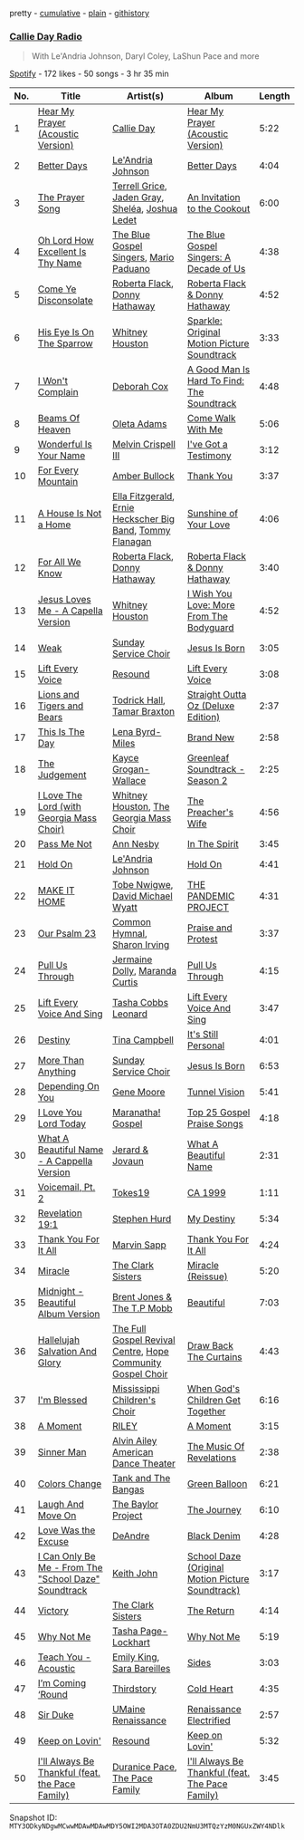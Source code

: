 pretty - [cumulative](/playlists/cumulative/37i9dQZF1E4D8xyoXUDhng.md) - [plain](/playlists/plain/37i9dQZF1E4D8xyoXUDhng) - [githistory](https://github.githistory.xyz/mackorone/spotify-playlist-archive/blob/main/playlists/plain/37i9dQZF1E4D8xyoXUDhng)

### [Callie Day Radio](https://open.spotify.com/playlist/37i9dQZF1E4D8xyoXUDhng)

> With Le'Andria Johnson, Daryl Coley, LaShun Pace and more

[Spotify](https://open.spotify.com/user/spotify) - 172 likes - 50 songs - 3 hr 35 min

| No. | Title | Artist(s) | Album | Length |
|---|---|---|---|---|
| 1 | [Hear My Prayer \(Acoustic Version\)](https://open.spotify.com/track/0FwVIfz5CFReNMagpkN9Bx) | [Callie Day](https://open.spotify.com/artist/7rq2boa3cUriEls0PJedCH) | [Hear My Prayer \(Acoustic Version\)](https://open.spotify.com/album/44s1vyT8Oy6noCOSFvNwtf) | 5:22 |
| 2 | [Better Days](https://open.spotify.com/track/4Cuyv8LmfYvlatEuTHDT8U) | [Le'Andria Johnson](https://open.spotify.com/artist/5gpgMHIDzhdGccwJniIXrh) | [Better Days](https://open.spotify.com/album/5TyxQQ38rdlQSzqdtwBVjW) | 4:04 |
| 3 | [The Prayer Song](https://open.spotify.com/track/6HxBwfVXPdUSvwPNNShP7r) | [Terrell Grice](https://open.spotify.com/artist/2uyVNFnf9icQH8UizUvxHP), [Jaden Gray](https://open.spotify.com/artist/0kLW5A7WWsj1KGwDlx455n), [Sheléa](https://open.spotify.com/artist/1zsGxUuw9Ge4O0ZxT40RPG), [Joshua Ledet](https://open.spotify.com/artist/6aOLc2s5ULYBhMvUXBDuAr) | [An Invitation to the Cookout](https://open.spotify.com/album/1mxQynHQ4f4UBGnLpgJzFs) | 6:00 |
| 4 | [Oh Lord How Excellent Is Thy Name](https://open.spotify.com/track/3A5H5S7z4keCQCT2WrXYAI) | [The Blue Gospel Singers](https://open.spotify.com/artist/64G3hsfewn9BJMXJkEwr0P), [Mario Paduano](https://open.spotify.com/artist/6Ego0TLyQOW1zZraZUTfZw) | [The Blue Gospel Singers: A Decade of Us](https://open.spotify.com/album/5KwpwOQrbtXW0CQ0YoWXJ3) | 4:38 |
| 5 | [Come Ye Disconsolate](https://open.spotify.com/track/53hI2E4KnHEwrn4laNVeEw) | [Roberta Flack](https://open.spotify.com/artist/0W498bDDNlJIrYMKXdpLHA), [Donny Hathaway](https://open.spotify.com/artist/0HU0U9kdXEHZVxUNbuQe8S) | [Roberta Flack & Donny Hathaway](https://open.spotify.com/album/3t3Ql46lQfRm2Co3SFXkrp) | 4:52 |
| 6 | [His Eye Is On The Sparrow](https://open.spotify.com/track/4L46sysb98XMHmAur6VerM) | [Whitney Houston](https://open.spotify.com/artist/6XpaIBNiVzIetEPCWDvAFP) | [Sparkle: Original Motion Picture Soundtrack](https://open.spotify.com/album/3tyR5RVv5Im9jzAirbGiXD) | 3:33 |
| 7 | [I Won't Complain](https://open.spotify.com/track/0Z40ksWbWS2Hpmu99XxDV9) | [Deborah Cox](https://open.spotify.com/artist/601893mmW5hl1FBOykWZHG) | [A Good Man Is Hard To Find: The Soundtrack](https://open.spotify.com/album/0eKSYSTAFUxv4oo11E040I) | 4:48 |
| 8 | [Beams Of Heaven](https://open.spotify.com/track/641RXBhAmRVgJwACuy2SuK) | [Oleta Adams](https://open.spotify.com/artist/1BMb6sQJVkmUyCuodmRs2g) | [Come Walk With Me](https://open.spotify.com/album/4C0ByaAwvVtouMqWs5MRaq) | 5:06 |
| 9 | [Wonderful Is Your Name](https://open.spotify.com/track/6IH3XfSDOaVknLHhsIvyuX) | [Melvin Crispell III](https://open.spotify.com/artist/6zSsJYBB1393jyFNRy7JrK) | [I've Got a Testimony](https://open.spotify.com/album/16lH0UDiWWT9aXaM7ZJKDJ) | 3:12 |
| 10 | [For Every Mountain](https://open.spotify.com/track/17cFuLzgfPq02TLl7Jxexz) | [Amber Bullock](https://open.spotify.com/artist/2UM3duwCMBDd8EykmBNOjw) | [Thank You](https://open.spotify.com/album/7wueq9pnnfjd0SM0SYkfTL) | 3:37 |
| 11 | [A House Is Not a Home](https://open.spotify.com/track/7G9KpYL4QgrQwtetBNgAZc) | [Ella Fitzgerald](https://open.spotify.com/artist/5V0MlUE1Bft0mbLlND7FJz), [Ernie Heckscher Big Band](https://open.spotify.com/artist/31BXAhxSgRkSTvDyYDXYDP), [Tommy Flanagan](https://open.spotify.com/artist/6dUZplQfg5blo0h9HiJ94d) | [Sunshine of Your Love](https://open.spotify.com/album/7AsMmAa3vhh8ZQGU5ljiSp) | 4:06 |
| 12 | [For All We Know](https://open.spotify.com/track/1J93LI2FVb7nmseDjZr1S8) | [Roberta Flack](https://open.spotify.com/artist/0W498bDDNlJIrYMKXdpLHA), [Donny Hathaway](https://open.spotify.com/artist/0HU0U9kdXEHZVxUNbuQe8S) | [Roberta Flack & Donny Hathaway](https://open.spotify.com/album/3t3Ql46lQfRm2Co3SFXkrp) | 3:40 |
| 13 | [Jesus Loves Me \- A Capella Version](https://open.spotify.com/track/5GPK5xpGAoLOTyZihZr0V9) | [Whitney Houston](https://open.spotify.com/artist/6XpaIBNiVzIetEPCWDvAFP) | [I Wish You Love: More From The Bodyguard](https://open.spotify.com/album/3qEUTNGTeDXwYwSl3v2hNV) | 4:52 |
| 14 | [Weak](https://open.spotify.com/track/77Ozvyd5Hb2JelgPAefv5I) | [Sunday Service Choir](https://open.spotify.com/artist/2c9O21YLFy4tFI9zCVhbFg) | [Jesus Is Born](https://open.spotify.com/album/65zhpgwMMRxncpa7zHckQ6) | 3:05 |
| 15 | [Lift Every Voice](https://open.spotify.com/track/1sL9KmkaRl0Rh1GHMZ1uFq) | [Resound](https://open.spotify.com/artist/2qLdK3H2kDrcfcpJXkNVi5) | [Lift Every Voice](https://open.spotify.com/album/0SIW9Jj7N8VALDmz69HQTV) | 3:08 |
| 16 | [Lions and Tigers and Bears](https://open.spotify.com/track/3F6t93AmNOkXDymcWZHa0a) | [Todrick Hall](https://open.spotify.com/artist/0gBvuNzrFCOVaiyKexoYMH), [Tamar Braxton](https://open.spotify.com/artist/1MT1Wz4G9Z9EVOg4L5zZMS) | [Straight Outta Oz \(Deluxe Edition\)](https://open.spotify.com/album/6vnhjj2LzTM3mZKrOhN4N6) | 2:37 |
| 17 | [This Is The Day](https://open.spotify.com/track/27GLPV8dXnq3o0iiSX0okd) | [Lena Byrd\-Miles](https://open.spotify.com/artist/02dokIaBFwqSfAFyU8xWWZ) | [Brand New](https://open.spotify.com/album/5YALaUtpVJLkSs1oga600L) | 2:58 |
| 18 | [The Judgement](https://open.spotify.com/track/6u2HvpK74ogsle5BsOb0d3) | [Kayce Grogan\-Wallace](https://open.spotify.com/artist/39Reu8www9uxzFUy3nCgDS) | [Greenleaf Soundtrack \- Season 2](https://open.spotify.com/album/68IvsYG3g7nrZUkErvzjWt) | 2:25 |
| 19 | [I Love The Lord \(with Georgia Mass Choir\)](https://open.spotify.com/track/2xrXUa8o1JJtz8nobY2UsY) | [Whitney Houston](https://open.spotify.com/artist/6XpaIBNiVzIetEPCWDvAFP), [The Georgia Mass Choir](https://open.spotify.com/artist/1CdyK67jEL4DXXsmp8vFfN) | [The Preacher's Wife](https://open.spotify.com/album/4GtmXlzXsP67AKOVT8LWKK) | 4:56 |
| 20 | [Pass Me Not](https://open.spotify.com/track/6geKILHdInlwqJ9tpl0nGT) | [Ann Nesby](https://open.spotify.com/artist/6hIILipyNOmswy0IdWHx7b) | [In The Spirit](https://open.spotify.com/album/0BzMT2lc01dM50FxLR0eh6) | 3:45 |
| 21 | [Hold On](https://open.spotify.com/track/3pIeF1tYZOIM958BeAJ2eV) | [Le'Andria Johnson](https://open.spotify.com/artist/5gpgMHIDzhdGccwJniIXrh) | [Hold On](https://open.spotify.com/album/7dK1kMBoX7PKLAtRsisctr) | 4:41 |
| 22 | [MAKE IT HOME](https://open.spotify.com/track/2jSPE7R21ImtYnuINW8lcG) | [Tobe Nwigwe](https://open.spotify.com/artist/3Qh89pgJeZq6d8uM1bTot3), [David Michael Wyatt](https://open.spotify.com/artist/3nBYRtHTuSZGhDataNGunX) | [THE PANDEMIC PROJECT](https://open.spotify.com/album/69S4wWFLBEnM8nfC1h6rPm) | 4:31 |
| 23 | [Our Psalm 23](https://open.spotify.com/track/0BJsVtSnHdhzKIWDwJ0cub) | [Common Hymnal](https://open.spotify.com/artist/1q6xQXmuTccwh7gBR7ToUN), [Sharon Irving](https://open.spotify.com/artist/2pvdIgrTL1DsTSg1ipptEt) | [Praise and Protest](https://open.spotify.com/album/5wU3uNmNLd7crGbr8yM175) | 3:37 |
| 24 | [Pull Us Through](https://open.spotify.com/track/5Wiu5RVlZpzFLeu90QXj0r) | [Jermaine Dolly](https://open.spotify.com/artist/14ROZ4kCrD8abznyzgs530), [Maranda Curtis](https://open.spotify.com/artist/28BlrKFyTd2woqU7ai8502) | [Pull Us Through](https://open.spotify.com/album/0ep4cJOhLoSwFugObLpT4O) | 4:15 |
| 25 | [Lift Every Voice And Sing](https://open.spotify.com/track/5xdVBOOlxEwXTkF0ukJKIJ) | [Tasha Cobbs Leonard](https://open.spotify.com/artist/5YxebzzreNswbtYC1td4cx) | [Lift Every Voice And Sing](https://open.spotify.com/album/1Ih0atc2GTeWu1bSEgvRwD) | 3:47 |
| 26 | [Destiny](https://open.spotify.com/track/5uAMNGSKlvNFQ7JN5Ct48T) | [Tina Campbell](https://open.spotify.com/artist/3dipd1qrih3c6oRdUzyfpP) | [It's Still Personal](https://open.spotify.com/album/3aOlgH0z2stw6vAMuzkB6P) | 4:01 |
| 27 | [More Than Anything](https://open.spotify.com/track/2vUNNg9K4PAY5o3OBwGUVU) | [Sunday Service Choir](https://open.spotify.com/artist/2c9O21YLFy4tFI9zCVhbFg) | [Jesus Is Born](https://open.spotify.com/album/65zhpgwMMRxncpa7zHckQ6) | 6:53 |
| 28 | [Depending On You](https://open.spotify.com/track/4mUj2KMV4jJEyly8kMr71u) | [Gene Moore](https://open.spotify.com/artist/5Jx60tG2VWnk1g3aDHDGs6) | [Tunnel Vision](https://open.spotify.com/album/36OUmfH7fvxdjJL1Zhkr8v) | 5:41 |
| 29 | [I Love You Lord Today](https://open.spotify.com/track/25piT5Iq30f1hVFzf1HfTz) | [Maranatha! Gospel](https://open.spotify.com/artist/1CGxlU3N3Nk3uCEoYhj9oX) | [Top 25 Gospel Praise Songs](https://open.spotify.com/album/2KX8dq1gtLXufdCoSyHIh3) | 4:18 |
| 30 | [What A Beautiful Name \- A Cappella Version](https://open.spotify.com/track/2J2pgeCxen6pU1Zm7bXjWb) | [Jerard & Jovaun](https://open.spotify.com/artist/71N2h347vCjJk8hJvAWwzm) | [What A Beautiful Name](https://open.spotify.com/album/5mCfuyjlArdx2oXBFDbLVw) | 2:31 |
| 31 | [Voicemail, Pt\. 2](https://open.spotify.com/track/7i3JlyTvg7BNAyrePAq2kq) | [Tokes19](https://open.spotify.com/artist/2ha7JiYWQsAH3Pjnf2xT7y) | [CA 1999](https://open.spotify.com/album/6g9cC1DHxfXoeJm8sWbXt9) | 1:11 |
| 32 | [Revelation 19:1](https://open.spotify.com/track/37m5rkTgvEynGRvjE9hF4a) | [Stephen Hurd](https://open.spotify.com/artist/74PFtvi865w0SZ72quv7BZ) | [My Destiny](https://open.spotify.com/album/0vvhG7tYXfZaHQSUTA4fU7) | 5:34 |
| 33 | [Thank You For It All](https://open.spotify.com/track/1uA4YKtkUT8wvFobwTtonp) | [Marvin Sapp](https://open.spotify.com/artist/5r0KYGxdIZEHZ6z6XbkVbo) | [Thank You For It All](https://open.spotify.com/album/4lbpO1M91NwQnMihAr3nEl) | 4:24 |
| 34 | [Miracle](https://open.spotify.com/track/1QWMXOZCZjDAH2FcDbJmVL) | [The Clark Sisters](https://open.spotify.com/artist/6VUdDU44uo3KwSHc9lAEFE) | [Miracle \(Reissue\)](https://open.spotify.com/album/2Oqn5v8hva4lGIv6f3KlZO) | 5:20 |
| 35 | [Midnight \- Beautiful Album Version](https://open.spotify.com/track/1XdOLrBeMAO3CoOXa9x0PI) | [Brent Jones & The T.P Mobb](https://open.spotify.com/artist/1P405UbhhK4IUMucu1aRGO) | [Beautiful](https://open.spotify.com/album/5jBiuhg7DDF6GTt8PBPdfX) | 7:03 |
| 36 | [Hallelujah Salvation And Glory](https://open.spotify.com/track/24Fke8uiCaProihCQMSKpu) | [The Full Gospel Revival Centre](https://open.spotify.com/artist/2oCFfKWAMc0oSrGo4q9BxX), [Hope Community Gospel Choir](https://open.spotify.com/artist/4gHr4RflJlnhskN8hELZvc) | [Draw Back The Curtains](https://open.spotify.com/album/73gXqF81Oe5vA5clGYM6Mn) | 4:43 |
| 37 | [I'm Blessed](https://open.spotify.com/track/3OSisLxn3uLYN6ivdFLUSp) | [Mississippi Children's Choir](https://open.spotify.com/artist/6jWosXUd9GUshdTV9iC1Rn) | [When God's Children Get Together](https://open.spotify.com/album/6aHHfdN0k5Gjff3hHYsjQm) | 6:16 |
| 38 | [A Moment](https://open.spotify.com/track/746GnfHwwOLvFlZ7WB3TBb) | [RILEY](https://open.spotify.com/artist/5AKj7LRRQHfYPsCKfsptga) | [A Moment](https://open.spotify.com/album/0Eh0ucgvcDRps4r7FBUebo) | 3:15 |
| 39 | [Sinner Man](https://open.spotify.com/track/2zNaC338SJQDKvX9HBNpnE) | [Alvin Ailey American Dance Theater](https://open.spotify.com/artist/7APkEDTzfTxEijjiIscy5v) | [The Music Of Revelations](https://open.spotify.com/album/7xJpxaksZBuDlxKIMs83V4) | 2:38 |
| 40 | [Colors Change](https://open.spotify.com/track/4JucD3snJp6H00i5JRPqTD) | [Tank and The Bangas](https://open.spotify.com/artist/5cAtakaadWHJLxmGKrKcX7) | [Green Balloon](https://open.spotify.com/album/4T9MbbBF5YuCU7T2bkOjTl) | 6:21 |
| 41 | [Laugh And Move On](https://open.spotify.com/track/1VlyxmUwsVgShXff1arXFy) | [The Baylor Project](https://open.spotify.com/artist/3sNeruDf1WltSjJ7Jtmucp) | [The Journey](https://open.spotify.com/album/5dQ0QW4VDauiVLmFPwCJUk) | 6:10 |
| 42 | [Love Was the Excuse](https://open.spotify.com/track/5Ya0LOD3Coo64RPydTyuDK) | [DeAndre](https://open.spotify.com/artist/69fdR7XndbNaUviSjnbYBD) | [Black Denim](https://open.spotify.com/album/2KQ5mRyS8qRGdD33SrujDJ) | 4:28 |
| 43 | [I Can Only Be Me \- From The "School Daze" Soundtrack](https://open.spotify.com/track/2Ha849lW4Tq81nnOIt1pDY) | [Keith John](https://open.spotify.com/artist/55pZoK9xKnwHbthGsKXIrE) | [School Daze \(Original Motion Picture Soundtrack\)](https://open.spotify.com/album/4J3xFfnjMRpHtyf5PjILtT) | 3:17 |
| 44 | [Victory](https://open.spotify.com/track/0x5T1bm7HnyP5IZssUmqMb) | [The Clark Sisters](https://open.spotify.com/artist/6VUdDU44uo3KwSHc9lAEFE) | [The Return](https://open.spotify.com/album/5OvFQ04Y0XnPU4mYZAXShk) | 4:14 |
| 45 | [Why Not Me](https://open.spotify.com/track/0eTK3BDNAujJ6fGJw1Cy39) | [Tasha Page\-Lockhart](https://open.spotify.com/artist/5zZQLaa0QywvY1HZdOAR3w) | [Why Not Me](https://open.spotify.com/album/5pOLY35LohUfN0bYyN2VCR) | 5:19 |
| 46 | [Teach You \- Acoustic](https://open.spotify.com/track/6Esc0Q4YRbnlJHb3dy6MdS) | [Emily King](https://open.spotify.com/artist/6jlWj6y00bMQt8XoKuCjyZ), [Sara Bareilles](https://open.spotify.com/artist/2Sqr0DXoaYABbjBo9HaMkM) | [Sides](https://open.spotify.com/album/5alIr9JGPvOQwPLphm0beJ) | 3:03 |
| 47 | [I’m Coming ‘Round](https://open.spotify.com/track/7urcCRdmnA8rPrluhyXAld) | [Thirdstory](https://open.spotify.com/artist/7GJbWH8vhhuW22707B8HsW) | [Cold Heart](https://open.spotify.com/album/3UJW1p1qiGScFrGKLwBptB) | 4:35 |
| 48 | [Sir Duke](https://open.spotify.com/track/6Tkk1Dx7whYF8iDljSox2B) | [UMaine Renaissance](https://open.spotify.com/artist/1LSJyCgo9sQBlYGuIZMgCd) | [Renaissance Electrified](https://open.spotify.com/album/1MbNWzt3ubzobM1SVl4bPH) | 2:57 |
| 49 | [Keep on Lovin'](https://open.spotify.com/track/1q9G0obfJ0wkFFoYQv03Vm) | [Resound](https://open.spotify.com/artist/2qLdK3H2kDrcfcpJXkNVi5) | [Keep on Lovin'](https://open.spotify.com/album/6VCxPM3tsaWlucLhCopLwq) | 5:32 |
| 50 | [I'll Always Be Thankful \(feat\. the Pace Family\)](https://open.spotify.com/track/3QKhnaRMGjvmLsQLeadTQG) | [Duranice Pace](https://open.spotify.com/artist/6LCt9JTrXfkiltY1JtVJap), [The Pace Family](https://open.spotify.com/artist/3gK1dJGzwL67euzTh22PyX) | [I'll Always Be Thankful \(feat\. The Pace Family\)](https://open.spotify.com/album/0wY7G2lA6Drc3X0qp53tos) | 3:45 |

Snapshot ID: `MTY3ODkyNDgwMCwwMDAwMDAwMDY5OWI2MDA3OTA0ZDU2NmU3MTQzYzM0NGUxZWY4NDlk`
